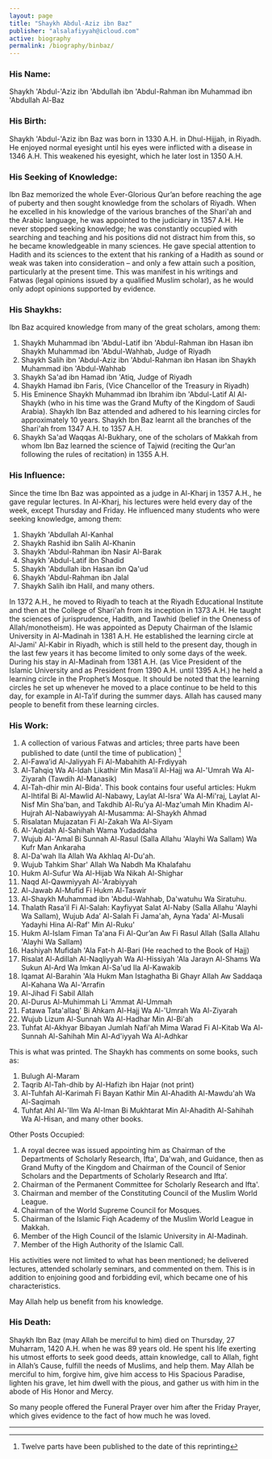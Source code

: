 ```yaml
---
layout: page
title: "Shaykh Abdul-Aziz ibn Baz"
publisher: "alsalafiyyah@icloud.com"
active: biography
permalink: /biography/binbaz/
---
```


### His Name:
Shaykh 'Abdul-'Aziz ibn 'Abdullah ibn 'Abdul-Rahman ibn Muhammad ibn 'Abdullah Al-Baz

### His Birth:
Shaykh 'Abdul-'Aziz ibn Baz was born in 1330 A.H. in Dhul-Hijjah, in Riyadh. He enjoyed normal eyesight until his eyes were inflicted with a disease in 1346 A.H. This weakened his eyesight, which he later lost in 1350 A.H.

### His Seeking of Knowledge:
Ibn Baz memorized the whole Ever-Glorious Qur’an before reaching the age of puberty and then sought knowledge from the scholars of Riyadh. When he excelled in his knowledge of the various branches of the Shari'ah and the Arabic language, he was appointed to the judiciary in 1357 A.H. He never stopped seeking knowledge; he was constantly occupied with searching and teaching and his positions did not distract him from this, so he became knowledgeable in many sciences. He gave special attention to Hadith and its sciences to the extent that his ranking of a Hadith as sound or weak was taken into consideration – and only a few attain such a position, particularly at the present time. This was manifest in his writings and Fatwas (legal opinions issued by a qualified Muslim scholar), as he would only adopt opinions supported by evidence.

### His Shaykhs:
Ibn Baz acquired knowledge from many of the great scholars, among them:

1. Shaykh Muhammad ibn 'Abdul-Latif ibn 'Abdul-Rahman ibn Hasan ibn Shaykh Muhammad ibn 'Abdul-Wahhab, Judge of Riyadh
2. Shaykh Salih ibn 'Abdul-Aziz ibn 'Abdul-Rahman ibn Hasan ibn Shaykh Muhammad ibn 'Abdul-Wahhab
3. Shaykh Sa'ad ibn Hamad ibn 'Atiq, Judge of Riyadh
4. Shaykh Hamad ibn Faris, (Vice Chancellor of the Treasury in Riyadh)
5. His Eminence Shaykh Muhammad ibn Ibrahim ibn 'Abdul-Latif Al Al-Shaykh (who in his time was the Grand Mufty of the Kingdom of Saudi Arabia). Shaykh Ibn Baz attended and adhered to his learning circles for approximately 10 years. Shaykh Ibn Baz learnt all the branches of the Shari'ah from 1347 A.H. to 1357 A.H.
6. Shaykh Sa'ad Waqqas Al-Bukhary, one of the scholars of Makkah from whom Ibn Baz learned the science of Tajwid (reciting the Qur'an following the rules of recitation) in 1355 A.H.

### His Influence:
Since the time Ibn Baz was appointed as a judge in Al-Kharj in 1357 A.H., he gave regular lectures. In Al-Kharj, his lectures were held every day of the week, except Thursday and Friday. He influenced many students who were seeking knowledge, among them:
1. Shaykh 'Abdullah Al-Kanhal
2. Shaykh Rashid ibn Salih Al-Khanin
3. Shaykh 'Abdul-Rahman ibn Nasir Al-Barak
4. Shaykh 'Abdul-Latif ibn Shadid
5. Shaykh 'Abdullah ibn Hasan ibn Qa'ud
6. Shaykh 'Abdul-Rahman ibn Jalal
7. Shaykh Salih ibn Halil, and many others.

In 1372 A.H., he moved to Riyadh to teach at the Riyadh Educational Institute and then at the College of Shari'ah from its inception in 1373 A.H. He taught the sciences of jurisprudence, Hadith, and Tawhid (belief in the Oneness of Allah/monotheism). He was appointed as Deputy Chairman of the Islamic University in Al-Madinah in 1381 A.H. He established the learning circle at Al-Jami' Al-Kabir in Riyadh, which is still held to the present day, though in the last few years it has become limited to only some days of the week. During his stay in Al-Madinah from 1381 A.H. (as Vice President of the Islamic University and as President from 1390 A.H. until 1395 A.H.) he held a learning circle in the Prophet’s Mosque. It should be noted that the learning circles he set up whenever he moved to a place continue to be held to this day, for example in Al-Ta’if during the summer days. Allah has caused many people to benefit from these learning circles.

### His Work:
1. A collection of various Fatwas and articles; three parts have been published to date (until the time of publication) [^1]
2. Al-Fawa’id Al-Jaliyyah Fi Al-Mabahith Al-Frdiyyah
3. Al-Tahqiq Wa Al-Idah Likathir Min Masa’il Al-Hajj wa Al-'Umrah Wa Al-Ziyarah (Tawdih Al-Manasik)
4. Al-Tah-dhir min Al-Bida'. This book contains four useful articles: Hukm Al-Ihtifal Bi Al-Mawlid Al-Nabawy, Laylat Al-Isra’ Wa Al-Mi'raj, Laylat Al-Nisf Min Sha'ban, and Takdhib Al-Ru’ya Al-Maz'umah Min Khadim Al-Hujrah Al-Nabawiyyah Al-Musamma: Al-Shaykh Ahmad
5. Risalatan Mujazatan Fi Al-Zakah Wa Al-Siyam
6. Al-'Aqidah Al-Sahihah Wama Yudaddaha
7. Wujub Al-'Amal Bi Sunnah Al-Rasul (Salla Allahu 'Alayhi Wa Sallam) Wa Kufr Man Ankaraha
8. Al-Da'wah Ila Allah Wa Akhlaq Al-Du'ah.
9. Wujub Tahkim Shar' Allah Wa Nabdh Ma Khalafahu
10. Hukm Al-Sufur Wa Al-Hijab Wa Nikah Al-Shighar
11. Naqd Al-Qawmiyyah Al-'Arabiyyah
12. Al-Jawab Al-Mufid Fi Hukm Al-Taswir
13. Al-Shaykh Muhammad ibn 'Abdul-Wahhab, Da'watuhu Wa Siratuhu.
14. Thalath Rasa’il Fi Al-Salah: Kayfiyyat Salat Al-Naby (Salla Allahu 'Alayhi Wa Sallam), Wujub Ada’ Al-Salah Fi Jama'ah, Ayna Yada' Al-Musali Yadayhi Hina Al-Raf' Min Al-Ruku'
15. Hukm Al-Islam Fiman Ta'ana Fi Al-Qur’an Aw Fi Rasul Allah (Salla Allahu 'Alayhi Wa Sallam)
16. Hashiyah Mufidah 'Ala Fat-h Al-Bari (He reached to the Book of Hajj)
17. Risalat Al-Adillah Al-Naqliyyah Wa Al-Hissiyah 'Ala Jarayn Al-Shams Wa Sukun Al-Ard Wa Imkan Al-Sa'ud Ila Al-Kawakib
18. Iqamat Al-Barahin 'Ala Hukm Man Istaghatha Bi Ghayr Allah Aw Saddaqa Al-Kahana Wa Al-'Arrafin
19. Al-Jihad Fi Sabil Allah
20. Al-Durus Al-Muhimmah Li 'Ammat Al-Ummah
21. Fatawa Tata'allaq' Bi Ahkam Al-Hajj Wa Al-'Umrah Wa Al-Ziyarah
22. Wujub Lizum Al-Sunnah Wa Al-Hadhar Min Al-Bi'ah
23. Tuhfat Al-Akhyar Bibayan Jumlah Nafi'ah Mima Warad Fi Al-Kitab Wa Al-Sunnah Al-Sahihah Min Al-Ad'iyyah Wa Al-Adhkar

This is what was printed. The Shaykh has comments on some books, such as:

1. Bulugh Al-Maram
2. Taqrib Al-Tah-dhib by Al-Hafizh ibn Hajar (not print)
3. Al-Tuhfah Al-Karimah Fi Bayan Kathir Min Al-Ahadith Al-Mawdu'ah Wa Al-Saqimah
4. Tuhfat Ahl Al-'Ilm Wa Al-Iman Bi Mukhtarat Min Al-Ahadith Al-Sahihah Wa Al-Hisan, and many other books.
 
Other Posts Occupied:

1. A royal decree was issued appointing him as Chairman of the Departments of Scholarly Research, Ifta', Da'wah, and Guidance, then as Grand Mufty of the Kingdom and Chairman of the Council of Senior Scholars and the Departments of Scholarly Research and Ifta’.
2. Chairman of the Permanent Committee for Scholarly Research and Ifta'.
3. Chairman and member of the Constituting Council of the Muslim World League.
4. Chairman of the World Supreme Council for Mosques.
5. Chairman of the Islamic Fiqh Academy of the Muslim World League in Makkah.
6. Member of the High Council of the Islamic University in Al-Madinah.
7. Member of the High Authority of the Islamic Call.

His activities were not limited to what has been mentioned; he delivered lectures, attended scholarly seminars, and commented on them. This is in addition to enjoining good and forbidding evil, which became one of his characteristics.

May Allah help us benefit from his knowledge.

### His Death:
Shaykh Ibn Baz (may Allah be merciful to him) died on Thursday, 27 Muharram, 1420 A.H. when he was 89 years old. He spent his life exerting his utmost efforts to seek good deeds, attain knowledge, call to Allah, fight in Allah’s Cause, fulfill the needs of Muslims, and help them. May Allah be merciful to him, forgive him, give him access to His Spacious Paradise, lighten his grave, let him dwell with the pious, and gather us with him in the abode of His Honor and Mercy.

So many people offered the Funeral Prayer over him after the Friday Prayer, which gives evidence to the fact of how much he was loved.

---
[^1]: Twelve parts have been published to the date of this reprinting
